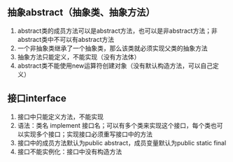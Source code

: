 ## 抽象abstract（抽象类、抽象方法）

1. abstract类的成员方法可以是abstract方法，也可以是非abstract方法；非abstract类中不可以有abstract方法
2. 一个非抽象类继承了一个抽象类，那么该类就必须实现父类的抽象方法
3. 抽象方法只能定义，不能实现（没有方法体）
4. abstract类不能使用new运算符创建对象（没有默认构造方法，可以自己定义）



## 接口interface

1. 接口中只能定义方法，不能实现
2. 语法：类名 implement 接口名；可以有多个类来实现这个接口，每个类也可以实现多个接口；实现接口必须重写接口中的方法
3. 接口中的成员方法默认为public abstract，成员变量默认为public static final
4. 接口不能实例化：接口中没有构造方法